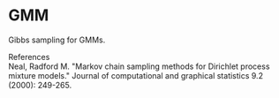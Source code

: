 GMM
===

Gibbs sampling for GMMs.

References  
Neal, Radford M. "Markov chain sampling methods for Dirichlet process mixture models." Journal of computational and graphical statistics 9.2 (2000): 249-265.
